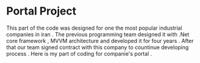 # Portal Project 
This part of the code was designed for one the most popular industrial companies in iran .
The previous programming team designed it with .Net core framework , MVVM architecture and developed it for four years .
After that our team signed contract with this company to countinue developing process . 
Here is my part of coding for companie's portal .
